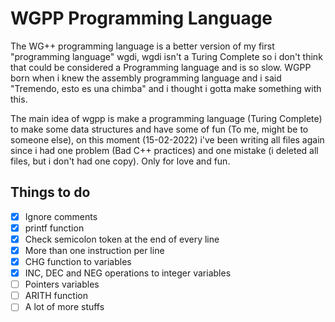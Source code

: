 # WGPP Programming Language

The WG++ programming language is a better version of my first "programming language" wgdi, wgdi isn't a Turing Complete so i don't think that could be considered a Programming language and is so slow.
WGPP born when i knew the assembly programming language and i said "Tremendo, esto es una chimba" and i thought i gotta make something with this.

The main idea of wgpp is make a programming language (Turing Complete) to make some data structures and have some of fun (To me, might be to someone else), on this moment (15-02-2022) i've been writing all files again since i had one problem (Bad C++ practices) and one mistake (i deleted all files, but i don't had one copy). Only for love and fun.

## Things to do
* [x] Ignore comments
* [x] printf function
* [x] Check semicolon token at the end of every line
* [x] More than one instruction per line
* [x] CHG function to variables
* [x] INC, DEC and NEG operations to integer variables
* [ ] Pointers variables
* [ ] ARITH function
* [ ] A lot of more stuffs
